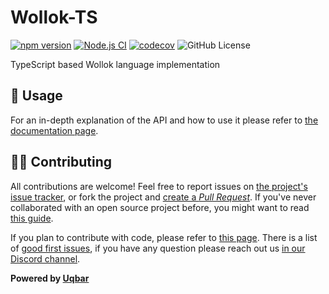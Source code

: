 # Wollok-TS 

[![npm version](https://badge.fury.io/js/wollok-ts.svg)](https://badge.fury.io/js/wollok-ts) [![Node.js CI](https://github.com/uqbar-project/wollok-ts/actions/workflows/node.js.yml/badge.svg)](https://github.com/uqbar-project/wollok-ts/actions/workflows/node.js.yml) [![codecov](https://codecov.io/gh/uqbar-project/wollok-ts/graph/badge.svg?token=4U99G67xRT)](https://codecov.io/gh/uqbar-project/wollok-ts) ![GitHub License](https://img.shields.io/github/license/uqbar-project/wollok-ts)


TypeScript based Wollok language implementation

## 📖 Usage

For an in-depth explanation of the API and how to use it please refer to [the documentation page](https://uqbar-project.github.io/wollok-ts/).


## 👩‍💻 Contributing

All contributions are welcome! Feel free to report issues on [the project's issue tracker](https://github.com/uqbar-project/wollok-ts/issues), or fork the project and [create a *Pull Request*](https://help.github.com/articles/creating-a-pull-request-from-a-fork/). If you've never collaborated with an open source project before, you might want to read [this guide](https://akrabat.com/the-beginners-guide-to-contributing-to-a-github-project/). 

If you plan to contribute with code, please refer to [this page](https://uqbar-project.github.io/wollok-ts/pages/How-To-Contribute/). There is a list of [good first issues](https://github.com/uqbar-project/wollok-ts/issues?q=is%3Aissue+is%3Aopen+label%3A%22good+first+issue%22), if you have any question please reach out us [in our Discord channel](https://discord.gg/ZstgCPKEaa).

**Powered by [Uqbar](https://uqbar.org/)**

